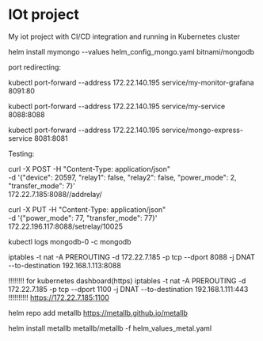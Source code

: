 # IOt project

My iot project with CI/CD integration and running in Kubernetes cluster

helm install mymongo --values helm_config_mongo.yaml bitnami/mongodb

port redirecting:


kubectl port-forward --address 172.22.140.195 service/my-monitor-grafana 8091:80

kubectl port-forward --address 172.22.140.195 service/my-service 8088:8088

kubectl port-forward --address 172.22.140.195 service/mongo-express-service 8081:8081

Testing:

curl -X POST -H "Content-Type: application/json" \
    -d '{"device": 20597, "relay1": false, "relay2": false, "power_mode": 2, "transfer_mode": 7}' \
    172.22.7.185:8088//addrelay/
    
curl -X PUT -H "Content-Type: application/json" \
    -d '{"power_mode": 77, "transfer_mode": 77}' \
    172.22.196.117:8088/setrelay/10025

kubectl logs mongodb-0 -c mongodb


iptables -t nat -A PREROUTING -d 172.22.7.185 -p tcp --dport 8088 -j DNAT --to-destination 192.168.1.113:8088



!!!!!!!!
for kubernetes dashboard(https)
iptables -t nat -A PREROUTING -d 172.22.7.185 -p tcp --dport 1100 -j DNAT --to-destination 192.168.1.111:443
!!!!!!!!!! https://172.22.7.185:1100



helm repo add metallb https://metallb.github.io/metallb

helm install metallb metallb/metallb -f helm_values_metal.yaml